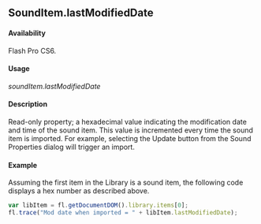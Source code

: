 ## SoundItem.lastModifiedDate

#### Availability

Flash Pro CS6.

#### Usage

*soundItem.lastModifiedDate*

#### Description

Read-only property; a hexadecimal value indicating the modification date and time of the sound item. This value is incremented every time the sound item is imported. For example, selecting the Update button from the Sound Properties dialog will trigger an import.

#### Example

Assuming the first item in the Library is a sound item, the following code displays a hex number as described above.

```javascript
var libItem = fl.getDocumentDOM().library.items[0];
fl.trace("Mod date when imported = " + libItem.lastModifiedDate);

```
